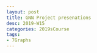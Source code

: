 ```yaml
---
layout: post
title: GNN Project presenations   
desc: 2019-W15
categories: 2019sCourse
tags:
- 7Graphs
---
```



